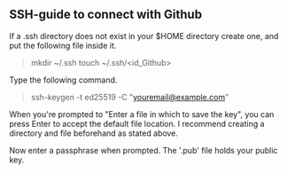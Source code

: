 ## SSH-guide to connect with Github

If a .ssh directory does not exist in your $HOME directory create one, and put the following file inside it.

> mkdir ~/.ssh
> touch ~/.ssh/<id_Github>

Type the following command.

> ssh-keygen -t ed25519 -C "youremail@example.com"

When you're prompted to "Enter a file in which to save the key", you can press Enter to accept the default file location. I recommend creating a directory and file beforehand as stated above.

Now enter a passphrase when prompted. The '.pub' file holds your public key.

